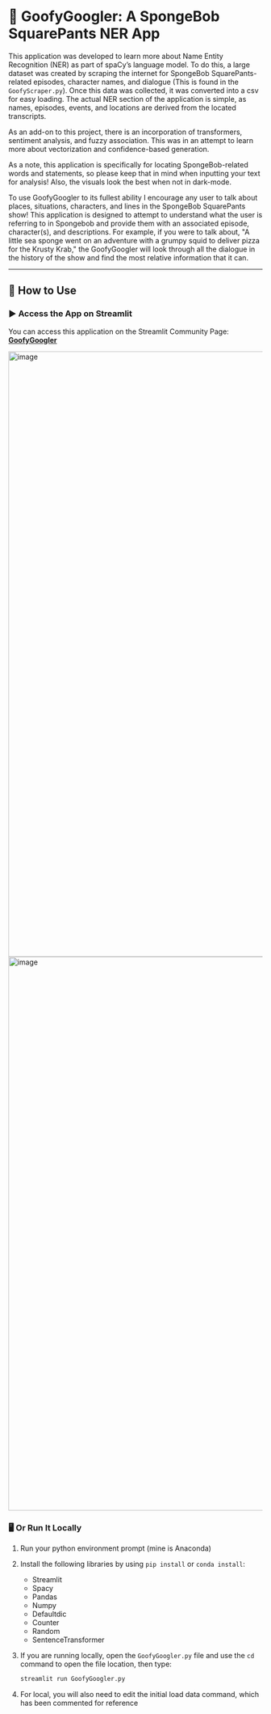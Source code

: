 # 🧽 GoofyGoogler: A SpongeBob SquarePants NER App

This application was developed to learn more about Name Entity Recognition (NER) as part of spaCy’s language model. To do this, a large dataset was created by scraping the internet for SpongeBob SquarePants-related episodes, character names, and dialogue (This is found in the `GoofyScraper.py`). Once this data was collected, it was converted into a csv for easy loading. The actual NER section of the application is simple, as names, episodes, events, and locations are derived from the located transcripts.

As an add-on to this project, there is an incorporation of transformers, sentiment analysis, and fuzzy association. This was in an attempt to learn more about vectorization and confidence-based generation.

As a note, this application is specifically for locating SpongeBob-related words and statements, so please keep that in mind when inputting your text for analysis! Also, the visuals look the best when not in dark-mode.

To use GoofyGoogler to its fullest ability I encourage any user to talk about places, situations, characters, and lines in the SpongeBob SquarePants show! This application is designed to attempt to understand what the user is referring to in Spongebob and provide them with an associated episode, character(s), and descriptions. For example, if you were to talk about, "A little sea sponge went on an adventure with a grumpy squid to deliver pizza for the Krusty Krab," the GoofyGoogler will look through all the dialogue in the history of the show and find the most relative information that it can.


---

## 🚀 How to Use

### ▶️ Access the App on Streamlit
You can access this application on the Streamlit Community Page:  
**[GoofyGoogler](https://goofygooglr.streamlit.app/)**

<img width="1198" alt="image" src="https://github.com/user-attachments/assets/65db3e6e-1d4e-4c08-a6f0-fd4eeb639067" />


<img width="1096" alt="image" src="https://github.com/user-attachments/assets/1233957d-83c4-4042-a7dd-59dc0cf5e0d0" />



### 🖥 Or Run It Locally

1. Run your python environment prompt (mine is Anaconda)

2. Install the following libraries by using `pip install` or `conda install`:

   - Streamlit  
   - Spacy  
   - Pandas  
   - Numpy  
   - Defaultdic  
   - Counter  
   - Random  
   - SentenceTransformer  

3. If you are running locally, open the `GoofyGoogler.py` file and use the `cd` command to open the file location, then type:

   ```bash
   streamlit run GoofyGoogler.py
4. For local, you will also need to edit the initial load data command, which has been commented for reference
